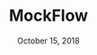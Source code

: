 ---
date: October 15, 2018
title: MockFlow
image: /static/img/tools/mockflow.png
link: https://www.mockflow.com/
description: MockFlow - Wireframe Tools, Prototyping Tools, UI Mockups, UX Suite.
---